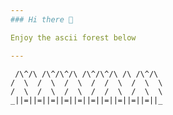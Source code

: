 ```yaml
---
### Hi there 👋

Enjoy the ascii forest below

---
```

```
 /\^/\ /\^/\^/\ /\^/\^/\ /\ /\^/\ 
/  \  /  \  /  \  /  /  \  /  \  \
/  \  /  \  /  \  /  /  \  /  \  \
_||=||=||=||=||=||=||=||=||=||=||_
```
<!--
**BradleyB-2020/BradleyB-2020** is a ✨ _special_ ✨ repository because its `README.md` (this file) appears on your GitHub profile.

Here are some ideas to get you started:

- 🔭 I’m currently working on ...
- 🌱 I’m currently learning ...
- 👯 I’m looking to collaborate on ...
- 🤔 I’m looking for help with ...
- 💬 Ask me about ...
- 📫 How to reach me: ...
- 😄 Pronouns: ...
- ⚡ Fun fact: ...
-->
